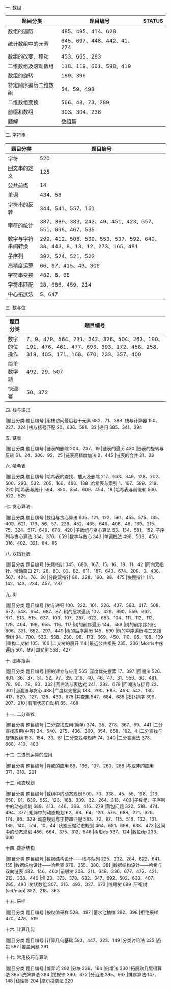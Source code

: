一. 数组

|题目分类|	题目编号| STATUS |
| ---- | ---- | ---- |
|数组的遍历|	485、495、414、628|  |
|统计数组中的元素|	645、697、448、442、41、274|	|
|数组的改变、移动|	453、665、283|	|
|二维数组及滚动数组|	118、119、661、598、419|	|
|数组的旋转|	189、396|	|
|特定顺序遍历二维数组|	54、59、498|	|
|二维数组变换|	566、48、73、289|	|
|前缀和数组|	303、304、238|	|
|题解|	数组篇|	|

二. 字符串

|题目分类|	题目编号|
| ---- | ---- |
|字符|	520|
|回文串的定义|	125|
|公共前缀|	14|
|单词|	434、58|
|字符串的反转|	344、541、557、151|
|字符的统计|	387、389、383、242、49、451、423、657、551、696、467、535|
|数字与字符串间转换|	299、412、506、539、553、537、592、640、38、443、8、13、12、273、165、481|
|子序列|	392、524、521、522|
|高精度运算|	66、67、415、43、306|
|字符串变换|	482、6、68|
|字符串匹配|	28、686、459、214|
|中心拓展法|	5、647|

三. 数与位

|题目分类|	题目编号|
| ---- | ---- |
|数字的位操作|	7、9、479、564、231、342、326、504、263、190、191、476、461、477、693、393、172、458、258、319、405、171、168、670、233、357、400|
|简单数学题|	492、29、507|
|快速幂|	50、372|

四. 栈与递归

|题目分类	题目编号
|用栈访问最后若干元素	682、71、388
|栈与计算器	150、227、224
|栈与括号匹配	20、636、591、32
|递归	385、341、394

五. 链表

|题目分类	题目编号
|链表的删除	203、237、19
|链表的遍历	430
|链表的旋转与反转	61、24、206、92、25
|链表高精度加法	2、445
|链表的合并	21、23

六. 哈希表

|题目分类	题目编号
|哈希表的查找、插入及删除	217、633、349、128、202、500、290、532、205、166、466、138
|哈希表与索引	1、167、599、219、220
|哈希表与统计	594、350、554、609、454、18
|哈希表与前缀和	560、523、525

七. 贪心算法

|题目分类	题目编号
|数组与贪心算法	605、121、122、561、455、575、135、409、621、179、56、57、228、452、435、646、406、48、169、215、75、324、517、649、678、420
|子数组与贪心算法	53、134、581、152
|子序列与贪心算法	334、376、659
|数字与贪心	343
|单调栈法	496、503、456、316、402、321、84、85

八. 双指针法

|题目分类	题目编号
|头尾指针	345、680、167、15、16、18、11、42
|同向双指针、滑动窗口	27、26、80、83、82、611、187、643、674、209、3、438、567、424、76、30
|分段双指针	86、328、160、88、475
|快慢指针	141、142、143、234、457、287

九. 树

|题目分类	题目编号
|树与递归	100、222、101、226、437、563、617、508、572、543、654、687、87
|树的层次遍历	102、429、690、559、662、671、513、515、637、103、107、257、623、653、104、111、112、113、129、404、199、655、116、117
|树的前序遍历	144、589
|树的前序序列化	606、331、652、297、449
|树的后序遍历	145、590
|树的中序遍历与二叉搜索树	94、700、530、538、230、98、173、669、450、110、95、108、109
|重构二叉树	105、106
|二叉树的展开	114
|最近公共祖先	235、236
|Morris中序遍历	501、99
|四叉树	558、427

十. 图与搜索

|题目分类	题目编号
|图的建立与应用	565
|深度优先搜索	17、397
|回溯法	526、401、36、37、51、52、77、39、216、40、46、47、31、556、60、491、78、90、79、93、332
|回溯法与表达式	241、282、679
|回溯法与括号	22、301
|回溯法与贪心	488
|广度优先搜索	133、200、695、463、542、130、417、529、127、126、433、675
|并查集	547、684、685
|拓扑排序	399、207、210
|有限状态自动机	65、468

十一. 二分查找

|题目分类	题目编号
|二分查找应用(简单)	374、35、278、367、69、441
|二分查找应用(中等)	34、540、275、436、300、354、658、162、4
|二分查找与旋转数组	153、154、33、81
|二分查找与矩阵	74、240
|二分答案法	378、668、410、483

十二. 二进制运算的应用

|题目分类	题目编号
|异或的应用	89、136、137、260、268
|与或非的应用	371、318、201

十三. 动态规划

|题目分类	题目编号
|数组中的动态规划	509、70、338、45、55、198、213、650、91、639、552、123、188、309、32、264、313、403
|子数组、子序列中的动态规划	689、413、446、368、416、279
|背包问题	322、518、474、494、377
|矩阵中的动态规划	62、63、64、120、576、688、221、629、174、96、329
|动态规划与字符串匹配	583、72、97、115、516、132、131、139、140、514、10、44
|状态压缩动态规划	464、691、698、638、473
|区间中的动态规划	486、664、375、312、546
|树形dp	337、124
|数位dp	233、600

十四. 数据结构

|题目分类	题目编号
|数据结构设计——栈与队列	225、232、284、622、641、155
|数据结构设计——哈希表	676、355、380、381
|数据结构设计——哈希与双向链表	432、146、460
|前缀树	208、211、648、386、677、472、421、212、336、440
|堆	23、373、378、632、347、692、502、630、407、295、480
|树状数组	307、315、493、327、673
|线段树	699
|平衡树(set/map)	352、218、363

十五. 采样

|题目分类	题目编号
|按权值采样	528、497
|蓄水池抽样	382、398
|拒绝采样	470、478、519

十六. 计算几何

|题目分类	题目编号
|计算几何基础	593、447、223、149
|分类讨论法	335
|凸包	587
|覆盖问题	391

十七. 常用技巧与算法

|题目分类	题目编号
|博弈论	292
|分块	239、164
|倍增法	330
|拓展欧几里得算法	365
|洗牌算法	384
|找规律	390、672
|分治法	395、667
|排序算法	147、148
|线性筛	204
|摩尔投票法	229



